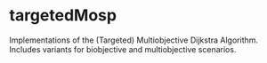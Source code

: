 # targetedMosp
Implementations of the (Targeted) Multiobjective Dijkstra Algorithm. Includes variants for biobjective and multiobjective scenarios.
